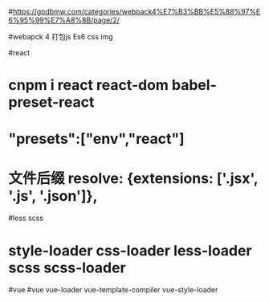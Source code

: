 #https://godbmw.com/categories/webpack4%E7%B3%BB%E5%88%97%E6%95%99%E7%A8%8B/page/2/

#webapck 4 打包js Es6 css img

#react

# cnpm i react react-dom babel-preset-react
# "presets":["env","react"]
# 文件后缀   resolve: {extensions: ['.jsx', '.js', '.json']},


#less scss
# style-loader css-loader less-loader scss scss-loader


#vue
#vue vue-loader vue-template-compiler vue-style-loader